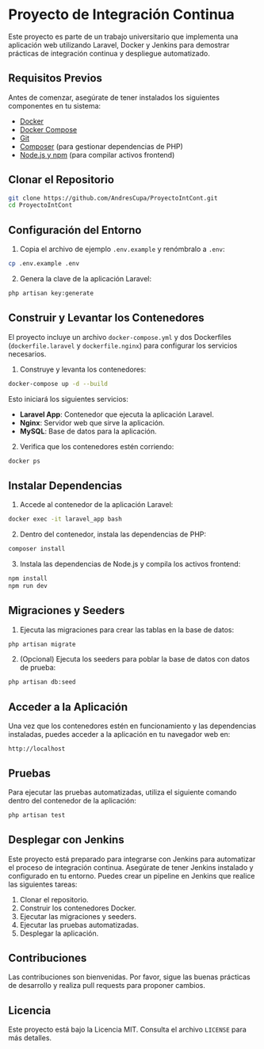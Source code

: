 # Proyecto de Integración Continua

Este proyecto es parte de un trabajo universitario que implementa una aplicación web utilizando Laravel, Docker y Jenkins para demostrar prácticas de integración continua y despliegue automatizado.

## Requisitos Previos

Antes de comenzar, asegúrate de tener instalados los siguientes componentes en tu sistema:

- [Docker](https://www.docker.com/get-started)
- [Docker Compose](https://docs.docker.com/compose/install/)
- [Git](https://git-scm.com/downloads)
- [Composer](https://getcomposer.org/download/) (para gestionar dependencias de PHP)
- [Node.js y npm](https://nodejs.org/) (para compilar activos frontend)

## Clonar el Repositorio

```bash
git clone https://github.com/AndresCupa/ProyectoIntCont.git
cd ProyectoIntCont
```

## Configuración del Entorno

1. Copia el archivo de ejemplo `.env.example` y renómbralo a `.env`:

```bash
cp .env.example .env
```

2. Genera la clave de la aplicación Laravel:

```bash
php artisan key:generate
```

## Construir y Levantar los Contenedores

El proyecto incluye un archivo `docker-compose.yml` y dos Dockerfiles (`dockerfile.laravel` y `dockerfile.nginx`) para configurar los servicios necesarios.

1. Construye y levanta los contenedores:

```bash
docker-compose up -d --build
```

Esto iniciará los siguientes servicios:

- **Laravel App**: Contenedor que ejecuta la aplicación Laravel.
- **Nginx**: Servidor web que sirve la aplicación.
- **MySQL**: Base de datos para la aplicación.

2. Verifica que los contenedores estén corriendo:

```bash
docker ps
```

## Instalar Dependencias

1. Accede al contenedor de la aplicación Laravel:

```bash
docker exec -it laravel_app bash
```

2. Dentro del contenedor, instala las dependencias de PHP:

```bash
composer install
```

3. Instala las dependencias de Node.js y compila los activos frontend:

```bash
npm install
npm run dev
```

## Migraciones y Seeders

1. Ejecuta las migraciones para crear las tablas en la base de datos:

```bash
php artisan migrate
```

2. (Opcional) Ejecuta los seeders para poblar la base de datos con datos de prueba:

```bash
php artisan db:seed
```

## Acceder a la Aplicación

Una vez que los contenedores estén en funcionamiento y las dependencias instaladas, puedes acceder a la aplicación en tu navegador web en:

```
http://localhost
```

## Pruebas

Para ejecutar las pruebas automatizadas, utiliza el siguiente comando dentro del contenedor de la aplicación:

```bash
php artisan test
```

## Desplegar con Jenkins

Este proyecto está preparado para integrarse con Jenkins para automatizar el proceso de integración continua. Asegúrate de tener Jenkins instalado y configurado en tu entorno. Puedes crear un pipeline en Jenkins que realice las siguientes tareas:

1. Clonar el repositorio.
2. Construir los contenedores Docker.
3. Ejecutar las migraciones y seeders.
4. Ejecutar las pruebas automatizadas.
5. Desplegar la aplicación.

## Contribuciones

Las contribuciones son bienvenidas. Por favor, sigue las buenas prácticas de desarrollo y realiza pull requests para proponer cambios.

## Licencia

Este proyecto está bajo la Licencia MIT. Consulta el archivo `LICENSE` para más detalles.

